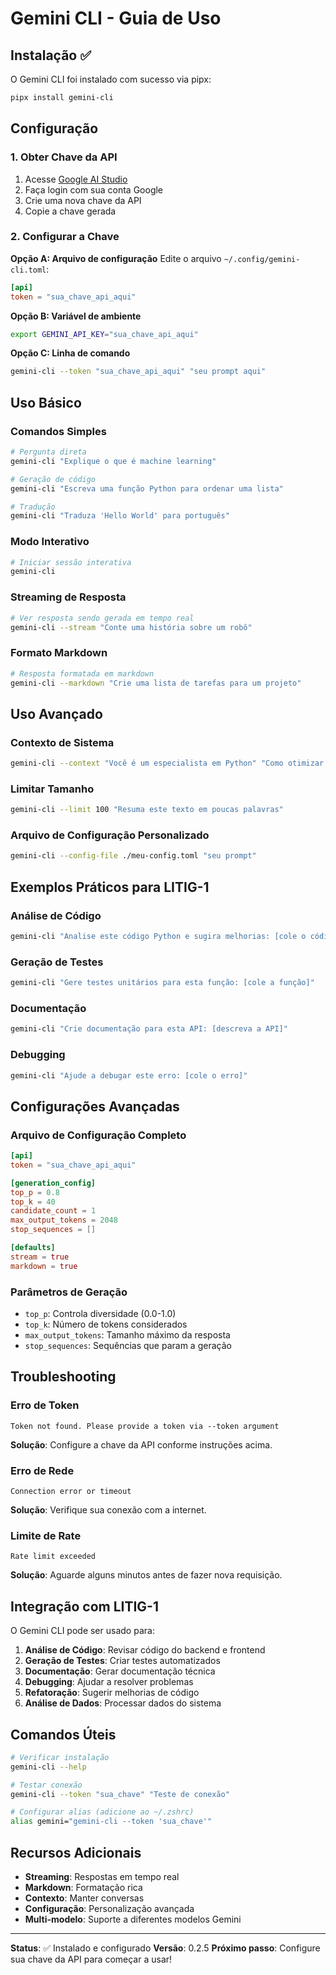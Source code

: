 # Gemini CLI - Guia de Uso

## Instalação ✅

O Gemini CLI foi instalado com sucesso via pipx:

```bash
pipx install gemini-cli
```

## Configuração

### 1. Obter Chave da API

1. Acesse [Google AI Studio](https://aistudio.google.com/)
2. Faça login com sua conta Google
3. Crie uma nova chave da API
4. Copie a chave gerada

### 2. Configurar a Chave

**Opção A: Arquivo de configuração**
Edite o arquivo `~/.config/gemini-cli.toml`:

```toml
[api]
token = "sua_chave_api_aqui"
```

**Opção B: Variável de ambiente**
```bash
export GEMINI_API_KEY="sua_chave_api_aqui"
```

**Opção C: Linha de comando**
```bash
gemini-cli --token "sua_chave_api_aqui" "seu prompt aqui"
```

## Uso Básico

### Comandos Simples
```bash
# Pergunta direta
gemini-cli "Explique o que é machine learning"

# Geração de código
gemini-cli "Escreva uma função Python para ordenar uma lista"

# Tradução
gemini-cli "Traduza 'Hello World' para português"
```

### Modo Interativo
```bash
# Iniciar sessão interativa
gemini-cli
```

### Streaming de Resposta
```bash
# Ver resposta sendo gerada em tempo real
gemini-cli --stream "Conte uma história sobre um robô"
```

### Formato Markdown
```bash
# Resposta formatada em markdown
gemini-cli --markdown "Crie uma lista de tarefas para um projeto"
```

## Uso Avançado

### Contexto de Sistema
```bash
gemini-cli --context "Você é um especialista em Python" "Como otimizar este código?"
```

### Limitar Tamanho
```bash
gemini-cli --limit 100 "Resuma este texto em poucas palavras"
```

### Arquivo de Configuração Personalizado
```bash
gemini-cli --config-file ./meu-config.toml "seu prompt"
```

## Exemplos Práticos para LITIG-1

### Análise de Código
```bash
gemini-cli "Analise este código Python e sugira melhorias: [cole o código]"
```

### Geração de Testes
```bash
gemini-cli "Gere testes unitários para esta função: [cole a função]"
```

### Documentação
```bash
gemini-cli "Crie documentação para esta API: [descreva a API]"
```

### Debugging
```bash
gemini-cli "Ajude a debugar este erro: [cole o erro]"
```

## Configurações Avançadas

### Arquivo de Configuração Completo
```toml
[api]
token = "sua_chave_api_aqui"

[generation_config]
top_p = 0.8
top_k = 40
candidate_count = 1
max_output_tokens = 2048
stop_sequences = []

[defaults]
stream = true
markdown = true
```

### Parâmetros de Geração
- `top_p`: Controla diversidade (0.0-1.0)
- `top_k`: Número de tokens considerados
- `max_output_tokens`: Tamanho máximo da resposta
- `stop_sequences`: Sequências que param a geração

## Troubleshooting

### Erro de Token
```
Token not found. Please provide a token via --token argument
```
**Solução**: Configure a chave da API conforme instruções acima.

### Erro de Rede
```
Connection error or timeout
```
**Solução**: Verifique sua conexão com a internet.

### Limite de Rate
```
Rate limit exceeded
```
**Solução**: Aguarde alguns minutos antes de fazer nova requisição.

## Integração com LITIG-1

O Gemini CLI pode ser usado para:

1. **Análise de Código**: Revisar código do backend e frontend
2. **Geração de Testes**: Criar testes automatizados
3. **Documentação**: Gerar documentação técnica
4. **Debugging**: Ajudar a resolver problemas
5. **Refatoração**: Sugerir melhorias de código
6. **Análise de Dados**: Processar dados do sistema

## Comandos Úteis

```bash
# Verificar instalação
gemini-cli --help

# Testar conexão
gemini-cli --token "sua_chave" "Teste de conexão"

# Configurar alias (adicione ao ~/.zshrc)
alias gemini="gemini-cli --token 'sua_chave'"
```

## Recursos Adicionais

- **Streaming**: Respostas em tempo real
- **Markdown**: Formatação rica
- **Contexto**: Manter conversas
- **Configuração**: Personalização avançada
- **Multi-modelo**: Suporte a diferentes modelos Gemini

---

**Status**: ✅ Instalado e configurado
**Versão**: 0.2.5
**Próximo passo**: Configure sua chave da API para começar a usar!
